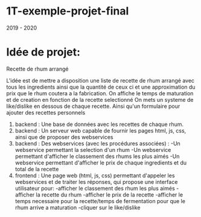 # 1T-exemple-projet-final
2019 - 2020 
# Idée de projet: 
Recette de rhum arrangé

L'idée est de mettre a disposition une liste de recette de rhum arrangé avec tous les ingredients ainsi que la quantité de ceux ci et une approximation du prix que le rhum coutera a la fabrication.
On affiche le temps de maturation et de creation en fonction de la recette selectionné
On mets un systeme de like/dislike en dessous de chaque recette.
Ainsi qu'un formulaire pour ajouter des recettes personnels
1) backend : Une base de données avec les recettes de chaque rhum.
2) backend : Un serveur web capable de fournir les pages html, js, css, ainsi que de proposer des webservices
3) backend : Des webservices (avec les procédures associées) :
	-Un webservice permettant la selection d'un rhum
	-Un webservice permettant d'afficher le classement des rhums les plus aimés
	-Un webservice permettant d'afficher le prix de chaque ingredients et du total de la recette
4) frontend : Une page web (html, js, css) permettant d'appeler les webservices et de traiter les réponses, qui propose une interface utilisateur pour:
	-afficher le classement des rhum les plus aimés
	-afficher la recette du rhum
	-afficher le prix de la recette
	-afficher le temps necessaire pour la recette/temps de fermentation pour que le rhum arrive a maturation
	-cliquer sur le like/dislike
